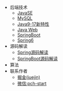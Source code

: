 * 后端技术
    * [JavaSE](后端技术/JavaSE/README.md)
    * [MySQL](后端技术/MySQL/README.md)
    * [Java9-17新特性](后端技术/Java9-17%E6%96%B0%E7%89%B9%E6%80%A7/README.md)
    * [Java Web](后端技术/Java%20Web/README.md)
    * [SpringBoot](后端技术/SpringBoot/README.md)
    * [Spring6](后端技术/Spring6/README.md)
* 源码解读
    * [Spring源码解读](源码解读/Spring/README.md)
    * [SpringBoot源码解读](源码解读/SpringBoot/README.md)
* 算法
* 联系作者
    * [掘金(juejin)](https://juejin.cn/user/1042777607244045)
    * [微信:pch-start](pch-start)